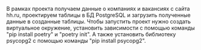 В рамках проекта  получаем данные о компаниях и вакансиях с сайта hh.ru, проектируем таблицы в БД PostgreSQL и загрузить полученные данные в созданные таблицы.
Чтобы запустить проект нужно создать виртуальное окружение, установить зависимости с помощью команды "pip install poetry" и "poetry init". А также установить библиотеку psycopg2 с помощью команды "pip install psycopg2".
